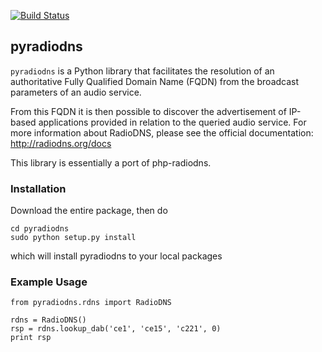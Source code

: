 [![Build Status](https://travis-ci.org/radiodns/pyradiodns.png?branch=master)](https://travis-ci.org/radiodns/pyradiodns)

## pyradiodns

`pyradiodns` is a Python library that facilitates the resolution of an authoritative Fully Qualified Domain Name (FQDN) from the broadcast parameters of an audio service.

From this FQDN it is then possible to discover the advertisement of IP-based applications provided in relation to the queried audio service. For more information about RadioDNS, please see the official documentation: http://radiodns.org/docs

This library is essentially a port of php-radiodns.

### Installation

Download the entire package, then do

    cd pyradiodns
    sudo python setup.py install
    
which will install pyradiodns to your local packages

### Example Usage

    from pyradiodns.rdns import RadioDNS
    
    rdns = RadioDNS()
    rsp = rdns.lookup_dab('ce1', 'ce15', 'c221', 0)
    print rsp
